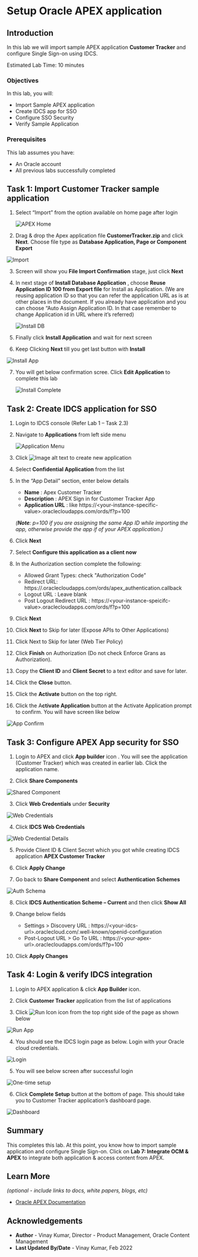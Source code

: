 # Setup Oracle APEX application

## Introduction

In this lab we will import sample APEX application **Customer Tracker** and configure Single Sign-on using IDCS.

Estimated Lab Time: 10 minutes


### Objectives

In this lab, you will:
* Import Sample APEX application
* Create IDCS app for SSO
* Configure SSO Security
* Verify Sample Application

### Prerequisites

This lab assumes you have:
* An Oracle account
* All previous labs successfully completed



## Task 1: Import Customer Tracker sample application


1.	Select “Import” from the option available on home page after login

	![APEX Home](images/apex-home.png)

2. Drag & drop the Apex application file **CustomerTracker.zip**  and click **Next**. Choose file type as **Database Application, Page or Component Export**

  ![Import](images/import.png)

3.	Screen will show you **File Import Confirmation** stage, just click **Next**

4.	In next stage of **Install Database Application** , choose **Reuse Application ID 100 from Export file** for Install as Application. (We are reusing application ID so that you can refer the application URL as is at other places in the document. If you already have application and you can choose “Auto Assign Application ID. In that case remember to change Application id in URL where it’s referred)
  
    ![Install DB](images/install-db.png)

5.	Finally click **Install Application** and wait for next screen

6.	Keep Clicking **Next** till you get last button with **Install**
 
  ![Install App](images/install-app.png)

7. You will get below confirmation scree. Click **Edit Application** to complete this lab
  
    ![Install Complete](images/install-complete.png)

## Task 2: Create IDCS application for SSO

1.	Login to IDCS console (Refer Lab 1 – Task 2.3)

2.	Navigate to **Applications** from left side menu
  
    ![Application Menu](images/idcs-app-menu.png)

3.	Click  ![Image alt text](images/add-icon.png)  to create new application

4.	Select **Confidential Application** from the list

5.	In the “App Detail” section, enter below details
    * **Name** : Apex Customer Tracker
    * **Description** : APEX Sign in for Customer Tracker App
    * **Application URL** : <paste your APEX application URL> like https://\<your-instance-specific-value>.oraclecloudapps.com/ords/f?p=100

    *(**Note**: p=100 if you are assigning the same App ID while importing the app, otherwise provide the app if of your APEX application.)*

6.	Click **Next**

7.	Select **Configure this application as a client now**

8.	In the Authorization section complete the following:
    *	Allowed Grant Types: check "Authorization Code”
    * Redirect URL: https://<your-instance-specific-value>.oraclecloudapps.com/ords/apex_authentication.callback
    * Logout URL : Leave blank
    * Post Logout Redirect URL : https://\<your-instance-speicifc-value>.oraclecloudapps.com/ords/f?p=100

9.	Click **Next**

10.	Click **Next** to Skip for later (Expose APIs to Other Applications)

11.	Click Next to Skip for later  (Web Tier Policy)

12.	Click **Finish** on Authorization (Do not check Enforce Grans as Authorization).

13.	Copy the **Client ID** and **Client Secret** to a text editor and save for later.

14.	Click the **Close** button.

15.	Click the **Activate** button on the top right.

16.	Click the A**ctivate Application** button at the Activate Application prompt to confirm. You will have screen like below

  ![App Confirm](./images/app-confirm.png)


## Task 3: Configure APEX App security for SSO

1.	Login to APEX and click **App builder** icon . You will see the application (Customer Tracker) which was created in earlier lab. Click the application name.

2.	Click **Share Components**

  ![Shared Component](./images/share-component.png)

3.	Click **Web Credentials** under **Security**

  ![Web Credentials](./images/web-cred.png)

4.	Click **IDCS Web Credentials**

  ![Web Credential Details](./images/web-cred-details.png)

5.	Provide Client ID & Client Secret which you got while creating IDCS application **APEX Customer Tracker**

6.	Click **Apply Change**

7.	Go back to **Share Component** and select **Authentication Schemes**

  ![Auth Schema](./images/auth-schema.png)

8.	Click **IDCS Authentication Scheme – Current** and then click **Show All**

9.	Change below fields
      * Settings > Discovery URL : https://\<your-idcs-url>.oraclecloud.com/.well-known/openid-configuration
      * Post-Logout URL > Go To URL : https://\<your-apex-url>.oraclecloudapps.com/ords/f?p=100

10.	Click **Apply Changes**

## Task 4: Login & verify IDCS integration

1.	Login to APEX application & click **App Builder** icon.

2.	Click **Customer Tracker** application from the list of applications

3.	Click ![Run Icon](images/run-icon.png) icon from the top right side of the page as shown below

  ![Run App](images/run-app.png)

4.	You should see the IDCS login page as below. Login with your Oracle cloud credentials. 

  ![Login](images/login-page.png)

5.	You will see below screen after successful login

  ![One-time setup](images/first-time.png)

6.	Click **Complete Setup** button at the bottom of page. This should take you to Customer Tracker application’s dashboard page.

![Dashboard](images/apex-dashboard.png)

## Summary

This completes this lab. At this point, you know how to import sample application and configure Single Sign-on. Click on **Lab 7: Integrate OCM & APEX** to integrate both application & access content from APEX.


## Learn More

*(optional - include links to docs, white papers, blogs, etc)*

* [Oracle APEX Documentation](https://apex.oracle.com/en/learn/documentation/)


## Acknowledgements
* **Author** - Vinay Kumar, Director - Product Management, Oracle Content Management
* **Last Updated By/Date** - Vinay Kumar, Feb 2022
